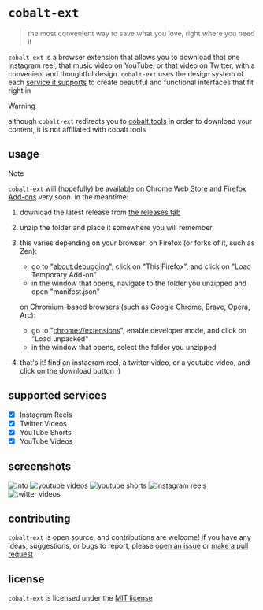 # `cobalt-ext`

> the most convenient way to save what you love, right where you need it

`cobalt-ext` is a browser extension that allows you to download that one Instagram reel, that music video on YouTube, or that video on Twitter, with a convenient and thoughtful design. `cobalt-ext` uses the design system of each [service it supports](#supported-services) to create beautiful and functional interfaces that fit right in

> [!WARNING]  
> although `cobalt-ext` redirects you to [cobalt.tools](https://cobalt.tools) in order to download your content, it is not affiliated with cobalt.tools

## usage

> [!NOTE]  
> `cobalt-ext` will (hopefully) be available on [Chrome Web Store](https://chrome.google.com/webstore/) and [Firefox Add-ons](https://addons.mozilla.org/en-US/firefox/addon/) very soon. in the meantime:

1. download the latest release from [the releases tab](https://github.com/Sidd-underscore/cobalt-ext/releases/latest)
2. unzip the folder and place it somewhere you will remember
3. this varies depending on your browser:
    on Firefox (or forks of it, such as Zen):
    - go to "[about:debugging](about:debugging)", click on "This Firefox", and click on "Load Temporary Add-on"
    - in the window that opens, navigate to the folder you unzipped and open "manifest.json"

    on Chromium-based browsers (such as Google Chrome, Brave, Opera, Arc):
    - go to "[chrome://extensions](chrome://extensions)", enable developer mode, and click on "Load unpacked"
    - in the window that opens, select the folder you unzipped
4. that's it! find an instagram reel, a twitter video, or a youtube video, and click on the download button :)

## supported services

- [x] Instagram Reels
- [x] Twitter Videos
- [x] YouTube Shorts
- [x] YouTube Videos

## screenshots

![into](https://github.com/Sidd-underscore/cobalt-ext/blob/main/tree/screenshots/intro.png)
![youtube videos](https://github.com/Sidd-underscore/cobalt-ext/blob/main/tree/screenshots/yt-videos.png)
![youtube shorts](https://github.com/Sidd-underscore/cobalt-ext/blob/main/tree/screenshots/yt-shorts.png)
![instagram reels](https://github.com/Sidd-underscore/cobalt-ext/blob/main/tree/screenshots/instagram-reels.png)
![twitter videos](https://github.com/Sidd-underscore/cobalt-ext/blob/main/tree/screenshots/twitter-videos.png)

## contributing

`cobalt-ext` is open source, and contributions are welcome! if you have any ideas, suggestions, or bugs to report, please [open an issue](https://github.com/Sidd-underscore/cobalt-ext/issues/new) or [make a pull request](https://github.com/Sidd-underscore/cobalt-ext/pulls)

## license

`cobalt-ext` is licensed under the [MIT license](https://choosealicense.com/licenses/mit/)
